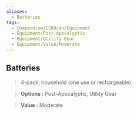 ```yaml
---
aliases:
  - Batteries
tags:
  - Compendium/CSRD/en/Equipment
  - Equipment/Post-Apocalyptic
  - Equipment/Utility-Gear
  - Equipment/Value/Moderate
---
```

  
    
## Batteries    
    
>4-pack, household (one use or rechargeable)    
> **Options :** Post-Apocalyptic, Utility Gear    
> **Value :** Moderate
